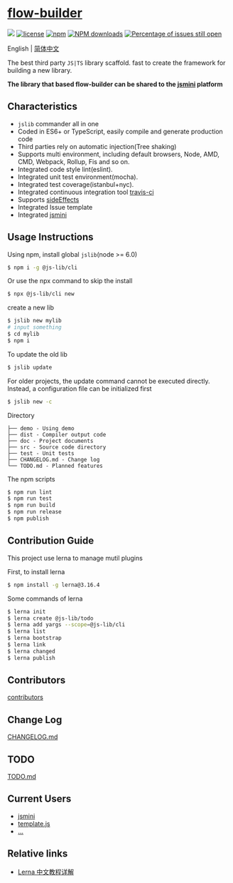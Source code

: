 # [flow-builder](https://github.com/BowiEgo/flow-builder)

[![](https://img.shields.io/badge/Powered%20by-jslib%20base-brightgreen.svg)](https://github.com/BowiEgo/flow-builder)
[![license](https://img.shields.io/badge/license-MIT-blue.svg)](https://github.com/BowiEgo/flow-builder/blob/master/LICENSE)
[![npm](https://img.shields.io/badge/npm-1.6.0-orange.svg)](https://www.npmjs.com/package/@js-lib/cli)
[![NPM downloads](http://img.shields.io/npm/dm/@js-lib/cli.svg?style=flat-square)](http://www.npmtrends.com/@js-lib/cli)
[![Percentage of issues still open](http://isitmaintained.com/badge/open/yanhaijing/flow-builder.svg)](http://isitmaintained.com/project/yanhaijing/flow-builder "Percentage of issues still open")

English | [简体中文](./README.zh-CN.md)

The best third party `JS|TS` library scaffold. fast to create the framework for building a new library.

**The library that based flow-builder can be shared to the [jsmini](https://github.com/jsmini) platform**

## Characteristics

- `jslib` commander all in one
- Coded in ES6+ or TypeScript, easily compile and generate production code
- Third parties rely on automatic injection(Tree shaking)
- Supports multi environment, including default browsers, Node, AMD, CMD, Webpack, Rollup, Fis and so on.
- Integrated code style lint(eslint).
- Integrated unit test environment(mocha).
- Integrated test coverage(istanbul+nyc).
- Integrated continuous integration tool [travis-ci](https://www.travis-ci.org/)
- Supports [sideEffects](https://github.com/webpack/webpack/tree/master/examples/side-effects)
- Integrated Issue template
- Integrated [jsmini](https://github.com/jsmini)

## Usage Instructions

Using npm, install global `jslib`(node >= 6.0)

```bash
$ npm i -g @js-lib/cli
```

Or use the npx command to skip the install

```bash
$ npx @js-lib/cli new
```

create a new lib

```bash
$ jslib new mylib
# input something
$ cd mylib
$ npm i
```

To update the old lib

```bash
$ jslib update
```

For older projects, the update command cannot be executed directly. Instead, a configuration file can be initialized first

```bash
$ jslib new -c
```

Directory

```
├── demo - Using demo
├── dist - Compiler output code
├── doc - Project documents
├── src - Source code directory
├── test - Unit tests
├── CHANGELOG.md - Change log
└── TODO.md - Planned features
```

The npm scripts

```bash
$ npm run lint
$ npm run test
$ npm run build
$ npm run release
$ npm publish
```

## Contribution Guide

This project use lerna to manage mutil plugins

First, to install lerna

```bash
$ npm install -g lerna@3.16.4
```

Some commands of lerna

```bash
$ lerna init
$ lerna create @js-lib/todo
$ lerna add yargs --scope=@js-lib/cli
$ lerna list
$ lerna bootstrap
$ lerna link
$ lerna changed
$ lerna publish
```

## Contributors

[contributors](https://github.com/yanhaijing/flow-builder/graphs/contributors)

## Change Log

[CHANGELOG.md](./CHANGELOG.md)

## TODO

[TODO.md](./TODO.md)

## Current Users

- [jsmini](https://github.com/jsmini)
- [template.js](https://github.com/yanhaijing/template.js)
- [...](https://github.com/yanhaijing/flow-builder/issues/10)

## Relative links

- [Lerna 中文教程详解](https://juejin.im/post/5ced1609e51d455d850d3a6c)
